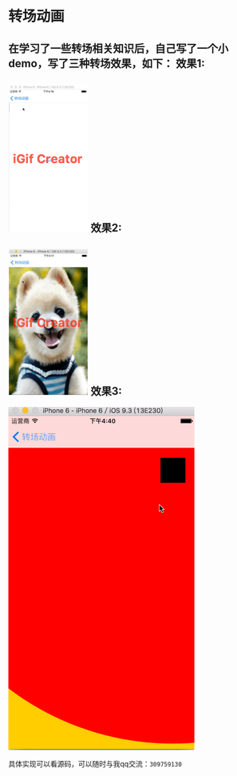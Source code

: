 转场动画
====
在学习了一些转场相关知识后，自己写了一个小demo，写了三种转场效果，如下：
效果1:
----
![翻页效果](https://github.com/karenkaren/TransitionDemo/raw/master/GIF/page.gif) 
效果2:
----
![扩散效果](https://github.com/karenkaren/TransitionDemo/raw/master/GIF/spread.gif) 
效果3:
----
![格瓦拉启动页中的放大转场动画](https://github.com/karenkaren/TransitionDemo/raw/master/GIF/scale.gif) 

具体实现可以看源码，可以随时与我qq交流：`309759130`
